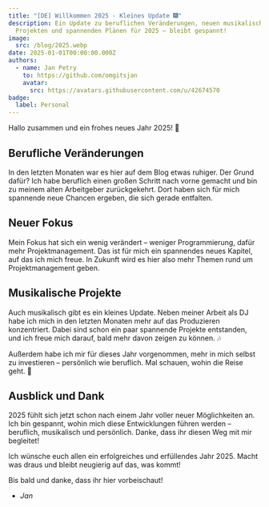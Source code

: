 ```yaml
---
title: "[DE] Willkommen 2025 - Kleines Update 🎆"
description: Ein Update zu beruflichen Veränderungen, neuen musikalischen
  Projekten und spannenden Plänen für 2025 – bleibt gespannt!
image:
  src: /blog/2025.webp
date: 2025-01-01T00:00:00.000Z
authors:
  - name: Jan Petry
    to: https://github.com/omgitsjan
    avatar:
      src: https://avatars.githubusercontent.com/u/42674570
badge:
  label: Personal
---
```


Hallo zusammen und ein frohes neues Jahr 2025! 🎉

## Berufliche Veränderungen

In den letzten Monaten war es hier auf dem Blog etwas ruhiger. Der Grund dafür? Ich habe beruflich einen großen Schritt nach vorne gemacht und bin zu meinem alten Arbeitgeber zurückgekehrt. Dort haben sich für mich spannende neue Chancen ergeben, die sich gerade entfalten.

## Neuer Fokus

Mein Fokus hat sich ein wenig verändert – weniger Programmierung, dafür mehr Projektmanagement. Das ist für mich ein spannendes neues Kapitel, auf das ich mich freue. In Zukunft wird es hier also mehr Themen rund um Projektmanagement geben.

## Musikalische Projekte

Auch musikalisch gibt es ein kleines Update. Neben meiner Arbeit als DJ habe ich mich in den letzten Monaten mehr auf das Produzieren konzentriert. Dabei sind schon ein paar spannende Projekte entstanden, und ich freue mich darauf, bald mehr davon zeigen zu können. 🎶

Außerdem habe ich mir für dieses Jahr vorgenommen, mehr in mich selbst zu investieren – persönlich wie beruflich. Mal schauen, wohin die Reise geht. 🚀

## Ausblick und Dank

2025 fühlt sich jetzt schon nach einem Jahr voller neuer Möglichkeiten an. Ich bin gespannt, wohin mich diese Entwicklungen führen werden – beruflich, musikalisch und persönlich. Danke, dass ihr diesen Weg mit mir begleitet!

Ich wünsche euch allen ein erfolgreiches und erfüllendes Jahr 2025. Macht was draus und bleibt neugierig auf das, was kommt!

Bis bald und danke, dass ihr hier vorbeischaut!

- _Jan_
